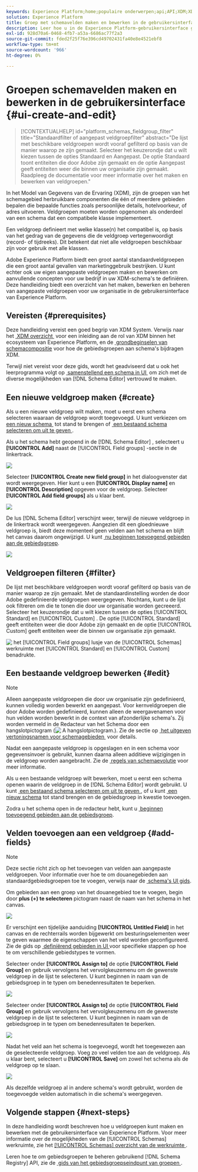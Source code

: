 ```yaml
---
keywords: Experience Platform;home;populaire onderwerpen;api;API;XDM;XDM systeem;ervaringsgegevensmodel;gegevensmodel;ui;werkruimte;veldgroep;veldgroepen;
solution: Experience Platform
title: Groep met schemavelden maken en bewerken in de gebruikersinterface
description: Leer hoe u in de Experience Platform-gebruikersinterface groepen met schemavelden maakt en bewerkt.
exl-id: 928d70a6-0468-4fb7-a53a-6686ac77f2a3
source-git-commit: fded2f25f76e396cd49702431fa40e8e4521ebf8
workflow-type: tm+mt
source-wordcount: '966'
ht-degree: 0%

---
```


# Groepen schemavelden maken en bewerken in de gebruikersinterface {#ui-create-and-edit}

>[!CONTEXTUALHELP]
>id="platform_schemas_fieldgroup_filter"
>title="Standaardfilter of aangepast veldgroepfilter"
>abstract="De lijst met beschikbare veldgroepen wordt vooraf gefilterd op basis van de manier waarop ze zijn gemaakt. Selecteer het keuzerondje dat u wilt kiezen tussen de opties Standaard en Aangepast. De optie Standaard toont entiteiten die door Adobe zijn gemaakt en de optie Aangepast geeft entiteiten weer die binnen uw organisatie zijn gemaakt. Raadpleeg de documentatie voor meer informatie over het maken en bewerken van veldgroepen."

In het Model van Gegevens van de Ervaring (XDM), zijn de groepen van het schemagebied herbruikbare componenten die één of meerdere gebieden bepalen die bepaalde functies zoals persoonlijke details, hotelvoorkeur, of adres uitvoeren. Veldgroepen moeten worden opgenomen als onderdeel van een schema dat een compatibele klasse implementeert.

Een veldgroep definieert met welke klasse(n) het compatibel is, op basis van het gedrag van de gegevens die de veldgroep vertegenwoordigt (record- of tijdreeks). Dit betekent dat niet alle veldgroepen beschikbaar zijn voor gebruik met alle klassen.

Adobe Experience Platform biedt een groot aantal standaardveldgroepen die een groot aantal gevallen van marketinggebruik bestrijken. U kunt echter ook uw eigen aangepaste veldgroepen maken en bewerken om aanvullende concepten voor uw bedrijf in uw XDM-schema&#39;s te definiëren. Deze handleiding biedt een overzicht van het maken, bewerken en beheren van aangepaste veldgroepen voor uw organisatie in de gebruikersinterface van Experience Platform.

## Vereisten {#prerequisites}

Deze handleiding vereist een goed begrip van XDM System. Verwijs naar het [&#x200B; XDM overzicht &#x200B;](../../home.md) voor een inleiding aan de rol van XDM binnen het ecosysteem van Experience Platform, en de [&#x200B; grondbeginselen van schemacompositie &#x200B;](../../schema/composition.md) voor hoe de gebiedsgroepen aan schema&#39;s bijdragen XDM.

Terwijl niet vereist voor deze gids, wordt het geadviseerd dat u ook het leerprogramma volgt op [&#x200B; samenstellend een schema in UI &#x200B;](../../tutorials/create-schema-ui.md) om zich met de diverse mogelijkheden van [!DNL Schema Editor] vertrouwd te maken.

## Een nieuwe veldgroep maken {#create}

Als u een nieuwe veldgroep wilt maken, moet u eerst een schema selecteren waaraan de veldgroep wordt toegevoegd. U kunt verkiezen om [&#x200B; een nieuw schema &#x200B;](./schemas.md#create) tot stand te brengen of [&#x200B; een bestaand schema selecteren om uit te geven &#x200B;](./schemas.md#edit).

Als u het schema hebt geopend in de [!DNL Schema Editor] , selecteert u **[!UICONTROL Add]** naast de [!UICONTROL Field groups] -sectie in de linkertrack.

![](../../images/ui/resources/field-groups/add-field-group.png)

Selecteer **[!UICONTROL Create new field group]** in het dialoogvenster dat wordt weergegeven. Hier kunt u een **[!UICONTROL Display name]** en **[!UICONTROL Description]** opgeven voor de veldgroep. Selecteer **[!UICONTROL Add field groups]** als u klaar bent.

![](../../images/ui/resources/field-groups/create-field-group.png)

De lus [!DNL Schema Editor] verschijnt weer, terwijl de nieuwe veldgroep in de linkertrack wordt weergegeven. Aangezien dit een gloednieuwe veldgroep is, biedt deze momenteel geen velden aan het schema en blijft het canvas daarom ongewijzigd. U kunt [&#x200B; nu beginnen toevoegend gebieden aan de gebiedsgroep &#x200B;](#add-fields).

![](../../images/ui/resources/field-groups/field-group-added.png)

## Veldgroepen filteren {#filter}

De lijst met beschikbare veldgroepen wordt vooraf gefilterd op basis van de manier waarop ze zijn gemaakt. Met de standaardinstelling worden de door Adobe gedefinieerde veldgroepen weergegeven. Nochtans, kunt u de lijst ook filtreren om die te tonen die door uw organisatie worden gecreeerd. Selecteer het keuzerondje dat u wilt kiezen tussen de opties [!UICONTROL Standard] en [!UICONTROL Custom] . De optie [!UICONTROL Standard] geeft entiteiten weer die door Adobe zijn gemaakt en de optie [!UICONTROL Custom] geeft entiteiten weer die binnen uw organisatie zijn gemaakt.

![&#x200B; het [!UICONTROL Field groups] lusje van de [!UICONTROL Schemas] werkruimte met [!UICONTROL Standard] en [!UICONTROL Custom] benadrukte.](../../images/ui/resources/field-groups/standard-and-custom-field-groups.png)

## Een bestaande veldgroep bewerken {#edit}

>[!NOTE]
>
>Alleen aangepaste veldgroepen die door uw organisatie zijn gedefinieerd, kunnen volledig worden bewerkt en aangepast. Voor kernveldgroepen die door Adobe worden gedefinieerd, kunnen alleen de weergavenamen voor hun velden worden bewerkt in de context van afzonderlijke schema&#39;s. Zij worden vermeld in de Redacteur van het Schema door een hangslotpictogram (![&#x200B; A hangslotpictogram.](/help/images/icons/lock-closed.png)). Zie de sectie op [&#x200B; het uitgeven vertoningsnamen voor schemagebieden &#x200B;](./schemas.md#display-names) voor details.
>
>Nadat een aangepaste veldgroep is opgeslagen en in een schema voor gegevensinvoer is gebruikt, kunnen daarna alleen additieve wijzigingen in de veldgroep worden aangebracht. Zie de [&#x200B; regels van schemaevolutie &#x200B;](../../schema/composition.md#evolution) voor meer informatie.

Als u een bestaande veldgroep wilt bewerken, moet u eerst een schema openen waarin de veldgroep in de [!DNL Schema Editor] wordt gebruikt. U kunt [&#x200B; een bestaand schema selecteren om uit te geven &#x200B;](./schemas.md#edit), of u kunt [&#x200B; een nieuw schema &#x200B;](./schemas.md#create) tot stand brengen en de gebiedsgroep in kwestie toevoegen.

Zodra u het schema open in de redacteur hebt, kunt u [&#x200B; beginnen toevoegend gebieden aan de gebiedsgroep &#x200B;](#add-fields).

## Velden toevoegen aan een veldgroep {#add-fields}

>[!NOTE]
>
>Deze sectie richt zich op het toevoegen van velden aan aangepaste veldgroepen. Voor informatie over hoe te om douanegebieden aan standaardgebiedsgroepen toe te voegen, verwijs naar de [&#x200B; schema&#39;s UI gids &#x200B;](./schemas.md#custom-fields-for-standard-groups).

Om gebieden aan een groep van het douanegebied toe te voegen, begin door **plus (+) te selecteren** pictogram naast de naam van het schema in het canvas.

![](../../images/ui/resources/field-groups/add-field.png)

Er verschijnt een tijdelijke aanduiding **[!UICONTROL Untitled Field]** in het canvas en de rechterrails worden bijgewerkt om besturingselementen weer te geven waarmee de eigenschappen van het veld worden geconfigureerd. Zie de gids op [&#x200B; definiërend gebieden in UI &#x200B;](../fields/overview.md#define) voor specifieke stappen op hoe te om verschillende gebiedstypes te vormen.

Selecteer onder **[!UICONTROL Assign to]** de optie **[!UICONTROL Field Group]** en gebruik vervolgens het vervolgkeuzemenu om de gewenste veldgroep in de lijst te selecteren. U kunt beginnen in naam van de gebiedsgroep in te typen om benedenresultaten te beperken.

![](../../images/ui/resources/field-groups/select-field-group.png)

Selecteer onder **[!UICONTROL Assign to]** de optie **[!UICONTROL Field Group]** en gebruik vervolgens het vervolgkeuzemenu om de gewenste veldgroep in de lijst te selecteren. U kunt beginnen in naam van de gebiedsgroep in te typen om benedenresultaten te beperken.

![](../../images/ui/resources/field-groups/select-field-group.png)

Nadat het veld aan het schema is toegevoegd, wordt het toegewezen aan de geselecteerde veldgroep. Voeg zo veel velden toe aan de veldgroep. Als u klaar bent, selecteert u **[!UICONTROL Save]** om zowel het schema als de veldgroep op te slaan.

![](../../images/ui/resources/field-groups/complete-field-group.png)

Als dezelfde veldgroep al in andere schema&#39;s wordt gebruikt, worden de toegevoegde velden automatisch in die schema&#39;s weergegeven.

## Volgende stappen {#next-steps}

In deze handleiding wordt beschreven hoe u veldgroepen kunt maken en bewerken met de gebruikersinterface van Experience Platform. Voor meer informatie over de mogelijkheden van de [!UICONTROL Schemas] werkruimte, zie het [[!UICONTROL Schemas] overzicht van de werkruimte &#x200B;](../overview.md).

Leren hoe te om gebiedsgroepen te beheren gebruikend [!DNL Schema Registry] API, zie de [&#x200B; gids van het gebiedsgroepseindpunt van groepen &#x200B;](../../api/field-groups.md).
